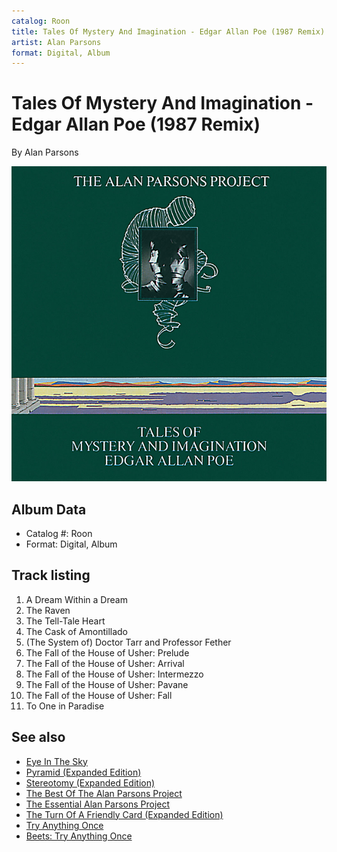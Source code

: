 ```yaml
---
catalog: Roon
title: Tales Of Mystery And Imagination - Edgar Allan Poe (1987 Remix)
artist: Alan Parsons
format: Digital, Album
---
```


# Tales Of Mystery And Imagination - Edgar Allan Poe (1987 Remix)

By Alan Parsons

![](../../assets/albumcovers/Alan_Parsons-Tales_Of_Mystery_And_Imagination_-_Edgar_Allan_Poe_1987_Remix.png)

## Album Data

- Catalog #: Roon
- Format: Digital, Album


## Track listing


1. A Dream Within a Dream
2. The Raven
3. The Tell-Tale Heart
4. The Cask of Amontillado
5. (The System of) Doctor Tarr and Professor Fether
6. The Fall of the House of Usher: Prelude
7. The Fall of the House of Usher: Arrival
8. The Fall of the House of Usher: Intermezzo
9. The Fall of the House of Usher: Pavane
10. The Fall of the House of Usher: Fall
11. To One in Paradise


## See also

- [Eye In The Sky](Eye_In_The_Sky.md)
- [Pyramid (Expanded Edition)](Pyramid_Expanded_Edition.md)
- [Stereotomy (Expanded Edition)](Stereotomy_Expanded_Edition.md)
- [The Best Of The Alan Parsons Project](The_Best_Of_The_Alan_Parsons_Project.md)
- [The Essential Alan Parsons Project](The_Essential_Alan_Parsons_Project.md)
- [The Turn Of A Friendly Card (Expanded Edition)](The_Turn_Of_A_Friendly_Card_Expanded_Edition.md)
- [Try Anything Once](Try_Anything_Once.md)
- [Beets: Try Anything Once](../../Beets/Alan_Parsons/Try_Anything_Once.md)
